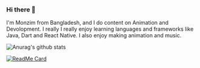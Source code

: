 ### Hi there 👋

I'm Monzim from Bangladesh, and I do content on Animation and Devolopment. I really 
I really enjoy learning languages and frameworks like Java, Dart and React Native. I also enjoy making animation and music.

![Anurag's github stats](https://github-readme-stats.vercel.app/api?username=monzim&show_icons=true&theme=vision-friendly-dark)

[![ReadMe Card](https://github-readme-stats.vercel.app/api/pin/?username=monzim&repo=github-readme-stats)](https://github.com/anuraghazra/github-readme-stats)



